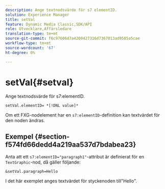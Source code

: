 ```yaml
---
description: Ange textnodsvärde för s7 elementID.
solution: Experience Manager
title: setVal
feature: Dynamic Media Classic,SDK/API
role: Utvecklare,Affärsledare
translation-type: tm+mt
source-git-commit: f6c97606d7a4209427316d7367013ad9585a5cae
workflow-type: tm+mt
source-wordcount: '67'
ht-degree: 0%

---
```



# setVal{#setval}

Ange textnodsvärde för s7:elementID.

`setVal.elementID= *[!DNL value]*`

Om ett FXG-nodelement har en `s7:elementID`-definition kan textvärdet för den noden ändras.

## Exempel {#section-f574fd66dedd4a219aa537d7bdabea23}

Anta att ett `s7:elementID="paragraph1"`-attribut är definierat för en `TextGraphic`-nod, då gäller följande:

`&setVal.paragraph=Hello`

I det här exemplet anges textvärdet för styckenoden till&quot;Hello&quot;.
